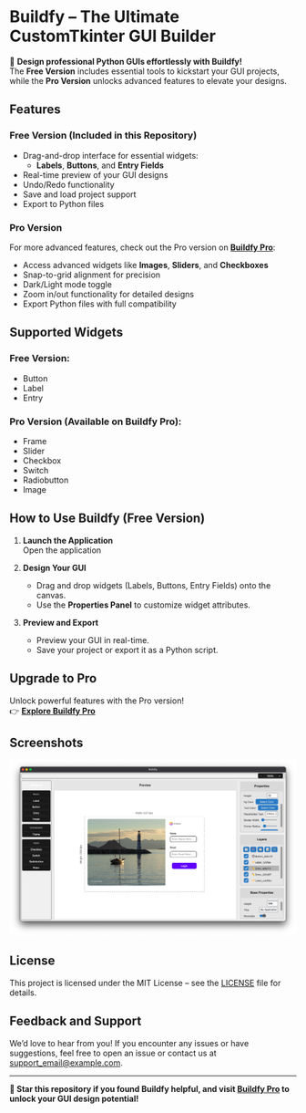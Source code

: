 # **Buildfy – The Ultimate CustomTkinter GUI Builder**  

🚀 **Design professional Python GUIs effortlessly with Buildfy!**  
The **Free Version** includes essential tools to kickstart your GUI projects, while the **Pro Version** unlocks advanced features to elevate your designs.  

## **Features**  

### **Free Version (Included in this Repository)**  
- Drag-and-drop interface for essential widgets:  
  - **Labels**, **Buttons**, and **Entry Fields**  
- Real-time preview of your GUI designs  
- Undo/Redo functionality  
- Save and load project support  
- Export to Python files  

### **Pro Version**  
For more advanced features, check out the Pro version on [**Buildfy Pro**](https://buildfygui.netlify.app):  
- Access advanced widgets like **Images**, **Sliders**, and **Checkboxes**  
- Snap-to-grid alignment for precision  
- Dark/Light mode toggle  
- Zoom in/out functionality for detailed designs  
- Export Python files with full compatibility  

## **Supported Widgets**  

### Free Version:  
- Button  
- Label  
- Entry  

### Pro Version (Available on Buildfy Pro):  
- Frame  
- Slider  
- Checkbox  
- Switch  
- Radiobutton  
- Image  

## **How to Use Buildfy (Free Version)**  

1. **Launch the Application**  
   Open the application

2. **Design Your GUI**  
   - Drag and drop widgets (Labels, Buttons, Entry Fields) onto the canvas.  
   - Use the **Properties Panel** to customize widget attributes.  

3. **Preview and Export**  
   - Preview your GUI in real-time.  
   - Save your project or export it as a Python script.  

## **Upgrade to Pro**  
Unlock powerful features with the Pro version!  
👉 [**Explore Buildfy Pro**](https://buildfygui.netlify.app)  

## **Screenshots**  
![Buildfy UI](./assets/Demo.png)  



## **License**  
This project is licensed under the MIT License – see the [LICENSE](./LICENSE) file for details.  

## **Feedback and Support**  
We’d love to hear from you! If you encounter any issues or have suggestions, feel free to open an issue or contact us at [support_email@example.com](mailto:support_email@example.com).  

---

**🌟 Star this repository if you found Buildfy helpful, and visit [Buildfy Pro](https://buildfygui.netlify.app) to unlock your GUI design potential!**  
